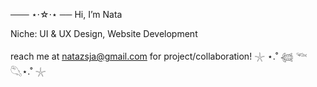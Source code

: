 ─── ⋆⋅☆⋅⋆ ──
Hi, I’m Nata


Niche: UI & UX Design, Website Development


reach me at natazsja@gmail.com for project/collaboration!
𓇼 ⋆.˚ 𓆉 𓆝 𓆡⋆.˚ 𓇼
